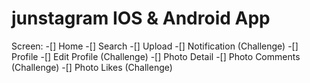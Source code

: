 # junstagram IOS & Android App

Screen:
-[] Home
-[] Search
-[] Upload
-[] Notification (Challenge)
-[] Profile
-[] Edit Profile (Challenge)
-[] Photo Detail
-[] Photo Comments (Challenge)
-[] Photo Likes (Challenge)
